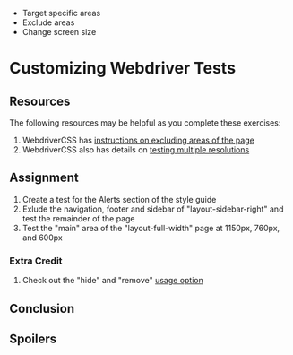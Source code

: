 - Target specific areas
- Exclude areas
- Change screen size


# Customizing Webdriver Tests

## Resources

The following resources may be helpful as you complete these exercises:

1. WebdriverCSS has [instructions on excluding areas of the page](https://github.com/webdriverio/webdrivercss#exclude-specific-areas)
2. WebdriverCSS also has details on [testing multiple resolutions](https://github.com/webdriverio/webdrivercss#keep-an-eye-on-mobile-screen-resolution)


## Assignment

1. Create a test for the Alerts section of the style guide
2. Exlude the navigation, footer and sidebar of "layout-sidebar-right" and test the remainder of the page
3. Test the "main" area of the "layout-full-width" page at 1150px, 760px, and 600px

### Extra Credit

1. Check out the "hide" and "remove" [usage option](https://github.com/webdriverio/webdrivercss#usage)

## Conclusion

## Spoilers
